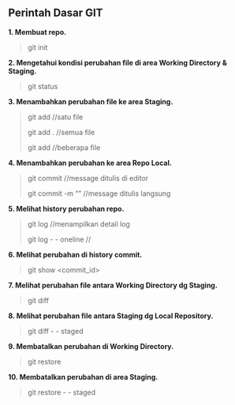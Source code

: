 ## **Perintah Dasar GIT** 


**1. Membuat repo.**

> git init


**2. Mengetahui kondisi perubahan file di area Working Directory & Staging.**

> git status

**3. Menambahkan perubahan file ke area Staging.**

> git add <file>  //satu file
>
> git add .  //semua file
>
> git add <file1> <file2> //beberapa file

**4. Menambahkan perubahan ke area Repo Local.**

> git commit //message ditulis di editor
>
> git commit -m “<message>” //message ditulis langsung

**5. Melihat history perubahan repo.**

>git log //menampilkan detail log
>
>git log - - oneline //

**6. Melihat perubahan di history commit.**

>git show <commit_id>

**7. Melihat perubahan file antara Working Directory dg Staging.**  

> git diff <file>

**8. Melihat perubahan file antara Staging dg Local Repository.**

> git diff - - staged <file>

**9. Membatalkan perubahan di Working Directory.**

> git restore <file>

**10. Membatalkan perubahan di area Staging.**

> git restore - - staged <file>
